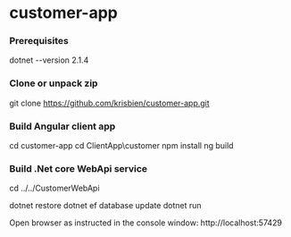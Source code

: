# customer-app

### Prerequisites
dotnet --version
2.1.4

### Clone or unpack zip
git clone https://github.com/krisbien/customer-app.git

### Build Angular client app
cd customer-app
cd ClientApp\customer
npm install
ng build

### Build .Net core WebApi service
cd ../../CustomerWebApi

dotnet restore
dotnet ef database update
dotnet run

Open browser as instructed in the console window:
http://localhost:57429

